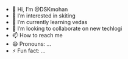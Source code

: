 - 👋 Hi, I’m @DSKmohan
- 👀 I’m interested in skiting
- 🌱 I’m currently learning vedas  
- 💞️ I’m looking to collaborate on new techlogi
- 📫 How to reach me 
- 😄 Pronouns: ...
- ⚡ Fun fact: ...

<!---
DSKmohan/DSKmohan is a ✨ special ✨ repository because its `README.md` (this file) appears on your GitHub profile.
You can click the Preview link to take a look at your changes.
--->
